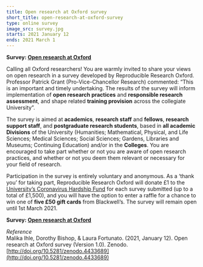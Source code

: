 ```yaml
---
title: Open research at Oxford survey
short_title: open-research-at-oxford-survey
type: online survey
image_src: survey.jpg
starts: 2021 January 12
ends: 2021 March 1
---
```



**Survey: [Open research at Oxford](https://oxfordxpsy.az1.qualtrics.com/jfe/form/SV_bPkTO2fNbeDmDS5)**

Calling all Oxford researchers! You are warmly invited to share your views on open research in a survey developed by Reproducible Research Oxford. Professor Patrick Grant (Pro-Vice-Chancellor Research) commented: “This is an important and timely undertaking. The results of the survey will inform implementation of **open research practices** and **responsible research assessment**, and shape related **training provision** across the collegiate University”.

The survey is aimed at **academics**, **research staff** and **fellows**, **research support staff**, and **postgraduate research students**, based in **all academic Divisions** of the University (Humanities; Mathematical, Physical, and Life Sciences; Medical Sciences; Social Sciences; Gardens, Libraries and Museums; Continuing Education) and/or in the **Colleges**. You are encouraged to take part whether or not you are aware of open research practices, and whether or not you deem them relevant or necessary for your field of research.

Participation in the survey is entirely voluntary and anonymous. As a ‘thank you’ for taking part, Reproducible Research Oxford will donate £1 to the [University’s Coronavirus Hardship Fund](https://www.development.ox.ac.uk/hardship) for each survey submitted (up to a total of £1,500), and you will have the option to enter a raffle for a chance to win one of **five £50 gift cards** from Blackwell’s.
The survey will remain open until 1st March 2021.

**Survey: [Open research at Oxford](https://oxfordxpsy.az1.qualtrics.com/jfe/form/SV_bPkTO2fNbeDmDS5)**




*Reference*  
Malika Ihle, Dorothy Bishop, & Laura Fortunato. (2021, January 12). Open research at Oxford survey (Version 1.0). Zenodo. [http://doi.org/10.5281/zenodo.4433689](http://doi.org/10.5281/zenodo.4433689)
